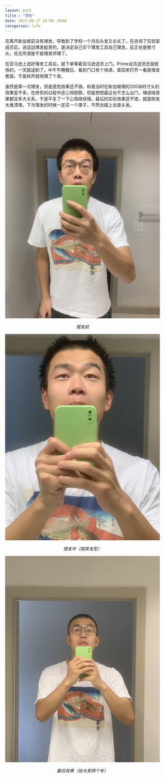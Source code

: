 ```yaml
---
layout: post
title : "理发"
date: 2021-06-17 15:50 -0500
categories: life
---
```

在离开新加坡前没有理发，导致到了学校一个月后头发又长长了。在咨询了实验室成员后，说这边理发挺贵的，遂决定自己买个理发工具自己理发，反正也是推寸头，也无所谓是不是理发师理了。

在亚马逊上选好理发工具后，就下单等着亚马逊送货上门。Prime会员送货还是挺快的，一天就送到了。中午午睡醒后，看到门口有个快递，拿回来打开一看是理发套装。于是拆开就地理了个发。

虽然是第一次理发，但是感觉效果还不错，和我当时在新加坡理的200块的寸头的效果差不多，在修剪的过程中还心惊胆颤，但是想想最近也不怎么出门，理成啥效果都没多大关系，于是平复了一下心情继续理。最后的实际效果还不错，就是碎发太难清理，下次理发的时候一定买一个罩子，不然衣服上全是头发。

![](/assets/HairCutting/IMG_3668.JPG)
<center style="font-size:14px;font-style:italic"> 理发前 </center>

![](/assets/HairCutting/IMG_3672.JPG)
<center style="font-size:14px;font-style:italic"> 理发中（搞笑发型） </center>

![](/assets/HairCutting/IMG_3674.JPG)
<center style="font-size:14px;font-style:italic"> 最后效果（给大家拜个年） </center>

